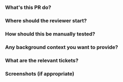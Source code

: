 ### What's this PR do?

### Where should the reviewer start?

### How should this be manually tested?

### Any background context you want to provide?

### What are the relevant tickets?

### Screenshots (if appropriate)
